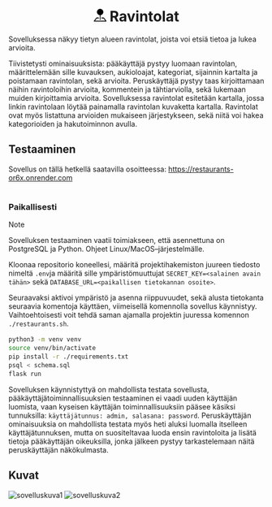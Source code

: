 <div align="center">
  <h1><img src="pin-map-fill.svg" height="25"> Ravintolat</h1>  
</div>


Sovelluksessa näkyy tietyn alueen ravintolat, joista voi etsiä tietoa ja lukea arvioita.

Tiivistetysti ominaisuuksista: pääkäyttäjä pystyy luomaan ravintolan, määrittelemään sille 
kuvauksen, aukioloajat, kategoriat, sijainnin kartalta ja poistamaan ravintolan, sekä arvioita. Peruskäyttäjä pystyy taas
kirjoittamaan näihin ravintoloihin arvioita, kommentein ja tähtiarviolla, sekä lukemaan muiden kirjoittamia arvioita. Sovelluksessa ravintolat
esitetään kartalla, jossa linkin ravintolaan löytää painamalla ravintolan kuvaketta kartalla. Ravintolat ovat myös listattuna arvioiden mukaiseen
järjestykseen, sekä niitä voi hakea kategorioiden ja hakutoiminnon avulla.


## Testaaminen

Sovellus on tällä hetkellä saatavilla osoitteessa: https://restaurants-or6x.onrender.com

#

### Paikallisesti

>[!NOTE]
> Sovelluksen testaaminen vaatii toimiakseen, että asennettuna on PostgreSQL ja Python. Ohjeet Linux/MacOS–järjestelmälle.

Kloonaa repositorio koneellesi, määritä projektihakemiston juureen 
tiedosto nimeltä `.env`ja määritä sille ympäristömuuttujat `SECRET_KEY=<salainen avain tähän>`
sekä `DATABASE_URL=<paikallisen tietokannan osoite>`.

Seuraavaksi aktivoi ympäristö ja asenna riippuvuudet, sekä alusta tietokanta
seuraavia komentoja käyttäen, viimeisellä komennolla sovellus käynnistyy. Vaihtoehtoisesti voit tehdä saman ajamalla
projektin juuressa komennon `./restaurants.sh`.

```bash
python3 -m venv venv
source venv/bin/activate
pip install -r ./requirements.txt
psql < schema.sql
flask run
```

Sovelluksen käynnistyttyä on mahdollista testata sovellusta, pääkäyttäjätoiminnallisuuksien testaaminen
ei vaadi uuden käyttäjän luomista, vaan kyseisen käyttäjän toiminnallisuuksiin pääsee käsiksi tunnuksilla:
`käyttäjätunnus: admin, salasana: password`. Peruskäyttäjän ominaisuuksia on mahdollista testata myös heti aluksi
luomalla itselleen käyttäjätunnuksen, mutta on suositeltavaa luoda ensin ravintoloita ja lisätä tietoja
pääkäyttäjän oikeuksilla, jonka jälkeen pystyy tarkastelemaan näitä peruskäyttäjän näkökulmasta.



## Kuvat
<img alt="sovelluskuva1" src="https://github.com/mpajuka/restaurants/assets/56785774/d1210177-ddd6-456f-b023-305308504e4e">

<img alt="sovelluskuva2" src="https://github.com/mpajuka/restaurants/assets/56785774/e8250e54-5e4e-4e29-8413-eea548cac69f">
